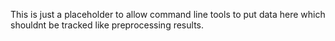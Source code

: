 
This is just a placeholder to allow command line tools to
put data here which shouldnt be tracked like preprocessing
results.
